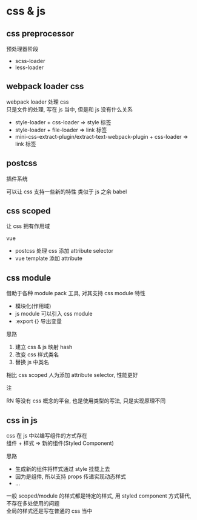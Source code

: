 # css & js

## css preprocessor

预处理器阶段

- scss-loader
- less-loader

## webpack loader css

webpack loader 处理 css  
只是文件的处理, 写在 js 当中, 但是和 js 没有什么关系

- style-loader + css-loader => style 标签
- style-loader + file-loader => link 标签
- mini-css-extract-plugin/extract-text-webpack-plugin + css-loader => link 标签

## postcss

插件系统

可以让 css 支持一些新的特性 类似于 js 之余 babel

## css scoped

让 css 拥有作用域

vue 

- postcss 处理 css 添加 attribute selector
- vue template 添加 attribute

## css module

借助于各种 module pack 工具, 对其支持 css module 特性  

- 模块化(作用域)
- js module 可以引入 css module
- :export {} 导出变量

思路

1. 建立 css & js 映射 hash
2. 改变 css 样式类名 
3. 替换 js 中类名

相比 css scoped 人为添加 attribute selector, 性能更好  

注

RN 等没有 css 概念的平台, 也是使用类型的写法, 只是实现原理不同

## css in js

css 在 js 中以编写组件的方式存在  
组件 + 样式 => 新的组件(Styled Component)

思路

- 生成新的组件将样式通过 style 挂载上去
- 因为是组件, 所以支持 props 传递实现动态样式
- ...

一般 scoped/module 的样式都是特定的样式, 用 styled component 方式替代, 不存在多处使用的问题  
全局的样式还是写在普通的 css 当中  


